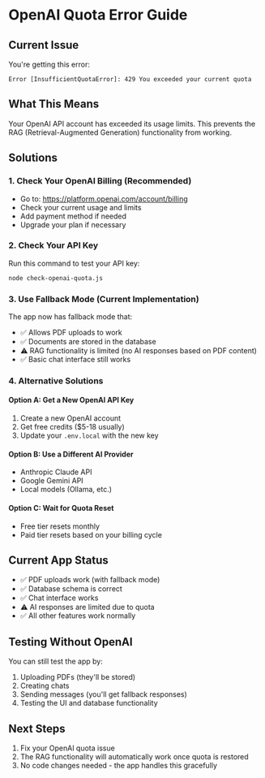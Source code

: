 # OpenAI Quota Error Guide

## Current Issue
You're getting this error:
```
Error [InsufficientQuotaError]: 429 You exceeded your current quota
```

## What This Means
Your OpenAI API account has exceeded its usage limits. This prevents the RAG (Retrieval-Augmented Generation) functionality from working.

## Solutions

### 1. Check Your OpenAI Billing (Recommended)
- Go to: https://platform.openai.com/account/billing
- Check your current usage and limits
- Add payment method if needed
- Upgrade your plan if necessary

### 2. Check Your API Key
Run this command to test your API key:
```bash
node check-openai-quota.js
```

### 3. Use Fallback Mode (Current Implementation)
The app now has fallback mode that:
- ✅ Allows PDF uploads to work
- ✅ Documents are stored in the database
- ⚠️ RAG functionality is limited (no AI responses based on PDF content)
- ✅ Basic chat interface still works

### 4. Alternative Solutions

#### Option A: Get a New OpenAI API Key
1. Create a new OpenAI account
2. Get free credits ($5-18 usually)
3. Update your `.env.local` with the new key

#### Option B: Use a Different AI Provider
- Anthropic Claude API
- Google Gemini API
- Local models (Ollama, etc.)

#### Option C: Wait for Quota Reset
- Free tier resets monthly
- Paid tier resets based on your billing cycle

## Current App Status
- ✅ PDF uploads work (with fallback mode)
- ✅ Database schema is correct
- ✅ Chat interface works
- ⚠️ AI responses are limited due to quota
- ✅ All other features work normally

## Testing Without OpenAI
You can still test the app by:
1. Uploading PDFs (they'll be stored)
2. Creating chats
3. Sending messages (you'll get fallback responses)
4. Testing the UI and database functionality

## Next Steps
1. Fix your OpenAI quota issue
2. The RAG functionality will automatically work once quota is restored
3. No code changes needed - the app handles this gracefully

